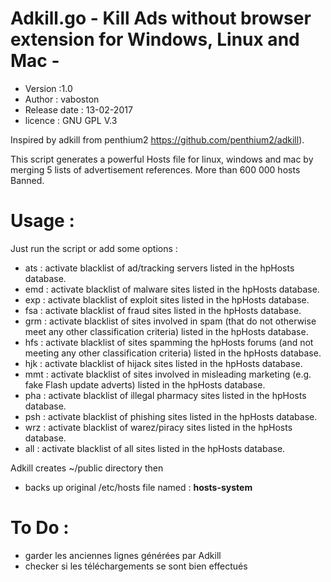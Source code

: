 # Adkill.go - Kill Ads without browser extension for Windows, Linux and Mac -
- Version :1.0
- Author : vaboston
- Release date : 13-02-2017
- licence : GNU GPL V.3

Inspired by  adkill from penthium2 https://github.com/penthium2/adkill).

This script generates a powerful Hosts file for linux, windows and mac by merging 5 lists of advertisement references.
More than 600 000 hosts Banned.
# Usage :
Just run the script or add some options :
- ats : activate blacklist of ad/tracking servers listed in the hpHosts database.
- emd : activate blacklist of malware sites listed in the hpHosts database.
- exp : activate blacklist of exploit sites listed in the hpHosts database.
- fsa : activate blacklist of fraud sites listed in the hpHosts database.
- grm : activate blacklist of sites involved in spam (that do not otherwise meet any other classification criteria) listed in the hpHosts database.
- hfs : activate blacklist of sites spamming the hpHosts forums (and not meeting any other classification criteria) listed in the hpHosts database.
- hjk : activate blacklist of hijack sites listed in the hpHosts database.
- mmt : activate blacklist of sites involved in misleading marketing (e.g. fake Flash update adverts) listed in the hpHosts database.
- pha : activate blacklist of illegal pharmacy sites listed in the hpHosts database.
- psh : activate blacklist of phishing sites listed in the hpHosts database.
- wrz : activate blacklist of warez/piracy sites listed in the hpHosts database.
- all : activate blacklist of all sites listed in the hpHosts database.


Adkill creates ~/public directory then
- backs up original /etc/hosts file named : **hosts-system**


# To Do :
 - garder les anciennes lignes générées par Adkill
 - checker si les téléchargements se sont bien effectués
